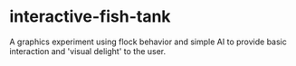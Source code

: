 interactive-fish-tank
=====================

A graphics experiment using flock behavior and simple AI to provide basic interaction and 'visual delight' to the user.
